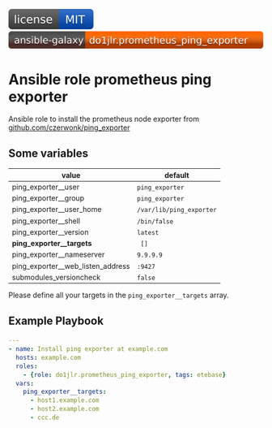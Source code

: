 [![License](https://raw.githubusercontent.com/roles-ansible/ansible_role_prometheus_ping_exporter/main/.github/license.svg)](https://github.com/roles-ansible/ansible_role_prometheus_ping_exporter/blob/main/LICENSE)
[![Galaxy](https://github.com/roles-ansible/ansible_role_prometheus_ping_exporter/raw/main/.github/galaxy.svg)](https://galaxy.ansible.com/do1jlr/prometheus_ping_exporter)

# Ansible role prometheus ping exporter
Ansible role to install the prometheus node exporter from [github.com/czerwonk/ping_exporter](https://github.com/czerwonk/ping_exporter.git)

## Some variables
| value | default |
| --- | --- |
| ping_exporter__user | ``ping_exporter`` |
| ping_exporter__group | ``ping_exporter`` |
| ping_exporter__user_home | ``/var/lib/ping_exporter`` |
| ping_exporter__shell | ``/bin/false`` |
| ping_exporter__version | ``latest`` |
| **ping_exporter__targets** | `` []`` |
| ping_exporter__nameserver | ``9.9.9.9`` |
| ping_exporter__web_listen_address | ``:9427`` |
| submodules_versioncheck | ``false`` |

Please define all your targets in the ``ping_exporter__targets`` array.

## Example Playbook
```yml
---
- name: Install ping exporter at example.com
  hosts: example.com
  roles:
    - {role: do1jlr.prometheus_ping_exporter, tags: etebase}
  vars:
    ping_exporter__targets:
      - host1.example.com
      - host2.example.com
      - ccc.de
```
